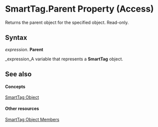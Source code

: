 
# SmartTag.Parent Property (Access)

Returns the parent object for the specified object. Read-only.


## Syntax

 _expression_. **Parent**

 _expression_A variable that represents a  **SmartTag** object.


## See also


#### Concepts


 [SmartTag Object](ec396ef0-65a4-41bc-ab59-1160e6ef1813.md)
#### Other resources


 [SmartTag Object Members](a041646f-8fc2-dd35-1003-28feb6ad1a1b.md)
